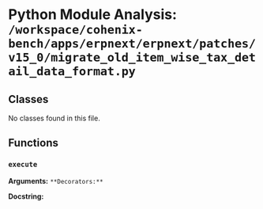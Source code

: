 # Python Module Analysis: `/workspace/cohenix-bench/apps/erpnext/erpnext/patches/v15_0/migrate_old_item_wise_tax_detail_data_format.py`

## Classes

No classes found in this file.


## Functions

### `execute`
**Arguments:** ``
**Decorators:** ``

**Docstring:**
```

```


